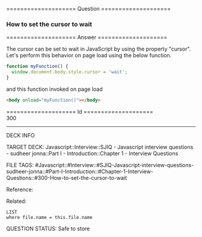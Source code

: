 ==================== Question ====================  

### How to set the cursor to wait  

==================== Answer ====================  

The cursor can be set to wait in JavaScript by using the property "cursor".
Let's perform this behavior on page load using the below function.

```javascript
function myFunction() {
  window.document.body.style.cursor = 'wait';
}
```

and this function invoked on page load

```html
<body onload="myFunction()"></body>
```

==================== Id ====================  
300
<!--ID: 1707879805432-->

---

DECK INFO

TARGET DECK: Javascript::Interview::SJIQ - Javascript interview questions - sudheer jonna::Part I - Introduction::Chapter 1 - Interview Questions

FILE TAGS: #Javascript::#Interview::#SJIQ-Javascript-interview-questions-sudheer-jonna::#Part-I-Introduction::#Chapter-1-Interview-Questions::#300-How-to-set-the-cursor-to-wait

Reference:

Related:

```dataview
LIST
where file.name = this.file.name
```
QUESTION STATUS: Safe to store
